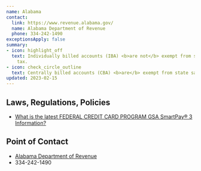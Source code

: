 ```yaml
---
name: Alabama
contact:
  link: https://www.revenue.alabama.gov/
  name: Alabama Department of Revenue
  phone: 334-242-1490
exceptionsApply: false
summary:
- icon: highlight_off
  text: Individually billed accounts (IBA) <b>are not</b> exempt from state sales
    tax.
- icon: check_circle_outline
  text: Centrally billed accounts (CBA) <b>are</b> exempt from state sales tax.
updated: 2023-02-15
---
```


## Laws, Regulations, Policies

* [What is the latest FEDERAL CREDIT CARD PROGRAM GSA SmartPay® 3 Information?](https://www.revenue.alabama.gov/faqs/what-is-the-latest-federal-credit-card-program-gsa-smartpay-3-information/)


## Point of Contact
- [Alabama Department of Revenue](https://www.revenue.alabama.gov/)
- 334-242-1490
